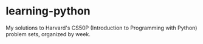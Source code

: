 # learning-python
My solutions to Harvard's CS50P (Introduction to Programming with Python) problem sets, organized by week.
